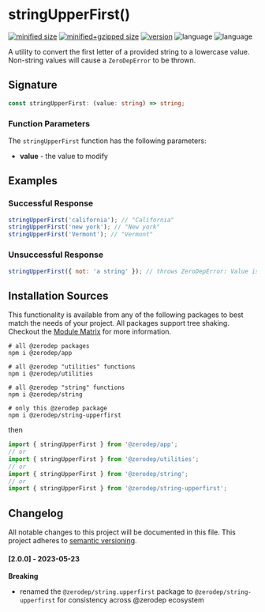 # stringUpperFirst()

[![minified size](https://img.shields.io/bundlephobia/min/@zerodep/string-upperfirst?style=flat-square&color=blue)](https://bundlephobia.com/package/@zerodep/string-upperfirst)
[![minified+gzipped size](https://img.shields.io/bundlephobia/minzip/@zerodep/string-upperfirst?style=flat-square&color=blue)](https://bundlephobia.com/package/@zerodep/string-upperfirst)
[![version](https://img.shields.io/npm/v/@zerodep/string-upperfirst?style=flat-square&color=blue)](https://www.npmjs.com/package/@zerodep/string-upperfirst)
![language](https://img.shields.io/github/languages/top/cdepage/zerodep?style=flat-square)
![language](https://img.shields.io/badge/types-included-blue?style=flat-square)

A utility to convert the first letter of a provided string to a lowercase value. Non-string values will cause a `ZeroDepError` to be thrown.

## Signature

```typescript
const stringUpperFirst: (value: string) => string;
```

### Function Parameters

The `stringUpperFirst` function has the following parameters:

- **value** - the value to modify

## Examples

### Successful Response

```javascript
stringUpperFirst('california'); // "California"
stringUpperFirst('new york'); // "New york"
stringUpperFirst('Vermont'); // "Vermont"
```

### Unsuccessful Response

```javascript
stringUpperFirst({ not: 'a string' }); // throws ZeroDepError: Value is not a string
```

## Installation Sources

This functionality is available from any of the following packages to best match the needs of your project. All packages support tree shaking. Checkout the [Module Matrix](/) for more information.

```shell
# all @zerodep packages
npm i @zerodep/app

# all @zerodep "utilities" functions
npm i @zerodep/utilities

# all @zerodep "string" functions
npm i @zerodep/string

# only this @zerodep package
npm i @zerodep/string-upperfirst
```

then

```javascript
import { stringUpperFirst } from '@zerodep/app';
// or
import { stringUpperFirst } from '@zerodep/utilities';
// or
import { stringUpperFirst } from '@zerodep/string';
// or
import { stringUpperFirst } from '@zerodep/string-upperfirst';
```

## Changelog

All notable changes to this project will be documented in this file. This project adheres to [semantic versioning](https://semver.org/spec/v2.0.0.html).

#### [2.0.0] - 2023-05-23

**Breaking**

- renamed the `@zerodep/string.upperfirst` package to `@zerodep/string-upperfirst` for consistency across @zerodep ecosystem
